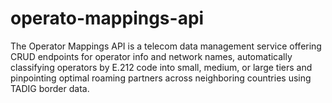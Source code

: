 # operato-mappings-api
The Operator Mappings API is a telecom data management service offering CRUD endpoints for operator info and network names, automatically classifying operators by E.212 code into small, medium, or large tiers and pinpointing optimal roaming partners across neighboring countries using TADIG border data.
